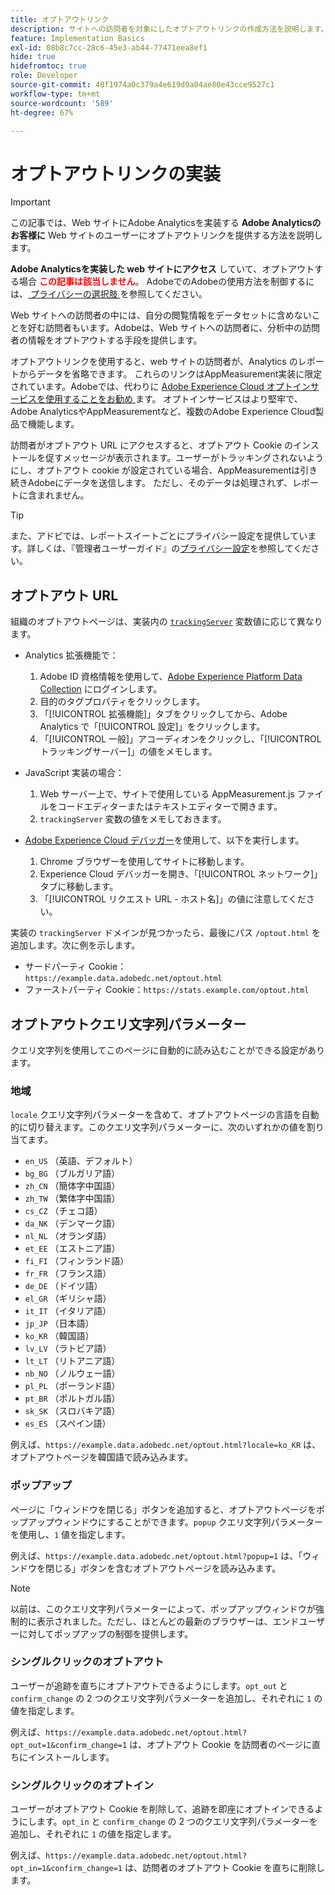 ```yaml
---
title: オプトアウトリンク
description: サイトへの訪問者を対象にしたオプトアウトリンクの作成方法を説明します。
feature: Implementation Basics
exl-id: 08b8c7cc-28c6-45e3-ab44-77471eea8ef1
hide: true
hidefromtoc: true
role: Developer
source-git-commit: 48f1974a0c379a4e619d9a04ae80e43cce9527c1
workflow-type: tm+mt
source-wordcount: '589'
ht-degree: 67%

---
```


# オプトアウトリンクの実装

>[!IMPORTANT]
>
> この記事では、Web サイトにAdobe Analyticsを実装する **Adobe Analyticsのお客様に** Web サイトのユーザーにオプトアウトリンクを提供する方法を説明します。 <p><p>
> **Adobe Analyticsを実装した web サイトにアクセス** していて、オプトアウトする場合 **<span style="color:red">この記事は該当しません</span>**。 AdobeでのAdobeの使用方法を制御するには、[ プライバシーの選択肢 ](https://www.adobe.com/jp/privacy/opt-out.html) を参照してください。

Web サイトへの訪問者の中には、自分の閲覧情報をデータセットに含めないことを好む訪問者もいます。Adobeは、Web サイトへの訪問者に、分析中の訪問者の情報をオプトアウトする手段を提供します。

オプトアウトリンクを使用すると、web サイトの訪問者が、Analytics のレポートからデータを省略できます。 これらのリンクはAppMeasurement実装に限定されています。Adobeでは、代わりに [Adobe Experience Cloud オプトインサービスを使用することをお勧め ](https://experienceleague.adobe.com/docs/id-service/using/implementation/opt-in-service/optin-overview.html?lang=ja) ます。 オプトインサービスはより堅牢で、Adobe AnalyticsやAppMeasurementなど、複数のAdobe Experience Cloud製品で機能します。

訪問者がオプトアウト URL にアクセスすると、オプトアウト Cookie のインストールを促すメッセージが表示されます。ユーザーがトラッキングされないようにし、オプトアウト cookie が設定されている場合、AppMeasurementは引き続きAdobeにデータを送信します。 ただし、そのデータは処理されず、レポートに含まれません。

>[!TIP]
>
> また、アドビでは、レポートスイートごとにプライバシー設定を提供しています。詳しくは、『管理者ユーザーガイド』の[プライバシー設定](/help/admin/admin/c-manage-report-suites/c-edit-report-suites/general/privacy-settings.md)を参照してください。

## オプトアウト URL

組織のオプトアウトページは、実装内の [`trackingServer`](../vars/config-vars/trackingserver.md) 変数値に応じて異なります。

* Analytics 拡張機能で：
   1. Adobe ID 資格情報を使用して、[Adobe Experience Platform Data Collection](https://experience.adobe.com/data-collection) にログインします。
   1. 目的のタグプロパティをクリックします。
   1. 「[!UICONTROL 拡張機能]」タブをクリックしてから、Adobe Analytics で「[!UICONTROL 設定]」をクリックします。
   1. 「[!UICONTROL 一般]」アコーディオンをクリックし、「[!UICONTROL トラッキングサーバー]」の値をメモします。

* JavaScript 実装の場合：
   1. Web サーバー上で、サイトで使用している AppMeasurement.js ファイルをコードエディターまたはテキストエディターで開きます。
   1. `trackingServer` 変数の値をメモしておきます。

* [Adobe Experience Cloud デバッガー](https://experienceleague.adobe.com/docs/experience-platform/debugger/home.html)を使用して、以下を実行します。
   1. Chrome ブラウザーを使用してサイトに移動します。
   1. Experience Cloud デバッガーを開き、「[!UICONTROL ネットワーク]」タブに移動します。
   1. 「[!UICONTROL リクエスト URL - ホスト名]」の値に注意してください。

実装の `trackingServer` ドメインが見つかったら、最後にパス `/optout.html` を追加します。次に例を示します。

* サードパーティ Cookie： `https://example.data.adobedc.net/optout.html`
* ファーストパーティ Cookie：`https://stats.example.com/optout.html`

## オプトアウトクエリ文字列パラメーター

クエリ文字列を使用してこのページに自動的に読み込むことができる設定があります。

### 地域

`locale` クエリ文字列パラメーターを含めて、オプトアウトページの言語を自動的に切り替えます。このクエリ文字列パラメーターに、次のいずれかの値を割り当てます。

* `en_US` （英語、デフォルト）
* `bg_BG` （ブルガリア語）
* `zh_CN` （簡体字中国語）
* `zh_TW` （繁体字中国語）
* `cs_CZ` （チェコ語）
* `da_NK` （デンマーク語）
* `nl_NL` （オランダ語）
* `et_EE` （エストニア語）
* `fi_FI` （フィンランド語）
* `fr_FR` （フランス語）
* `de_DE` （ドイツ語）
* `el_GR` （ギリシャ語）
* `it_IT` （イタリア語）
* `jp_JP` （日本語）
* `ko_KR` （韓国語）
* `lv_LV` （ラトビア語）
* `lt_LT` （リトアニア語）
* `nb_NO` （ノルウェー語）
* `pl_PL` （ポーランド語）
* `pt_BR` （ポルトガル語）
* `sk_SK` （スロバキア語）
* `es_ES` （スペイン語）

例えば、`https://example.data.adobedc.net/optout.html?locale=ko_KR` は、オプトアウトページを韓国語で読み込みます。

### ポップアップ

ページに「ウィンドウを閉じる」ボタンを追加すると、オプトアウトページをポップアップウィンドウにすることができます。`popup` クエリ文字列パラメーターを使用し、`1` 値を指定します。

例えば、`https://example.data.adobedc.net/optout.html?popup=1` は、「ウィンドウを閉じる」ボタンを含むオプトアウトページを読み込みます。

>[!NOTE]
>
>以前は、このクエリ文字列パラメーターによって、ポップアップウィンドウが強制的に表示されました。ただし、ほとんどの最新のブラウザーは、エンドユーザーに対してポップアップの制御を提供します。

### シングルクリックのオプトアウト

ユーザーが追跡を直ちにオプトアウトできるようにします。`opt_out` と `confirm_change` の 2 つのクエリ文字列パラメーターを追加し、それぞれに `1` の値を指定します。

例えば、`https://example.data.adobedc.net/optout.html?opt_out=1&confirm_change=1` は、オプトアウト Cookie を訪問者のページに直ちにインストールします。

### シングルクリックのオプトイン

ユーザーがオプトアウト Cookie を削除して、追跡を即座にオプトインできるようにします。`opt_in` と `confirm_change` の 2 つのクエリ文字列パラメーターを追加し、それぞれに `1` の値を指定します。

例えば、`https://example.data.adobedc.net/optout.html?opt_in=1&confirm_change=1` は、訪問者のオプトアウト Cookie を直ちに削除します。
